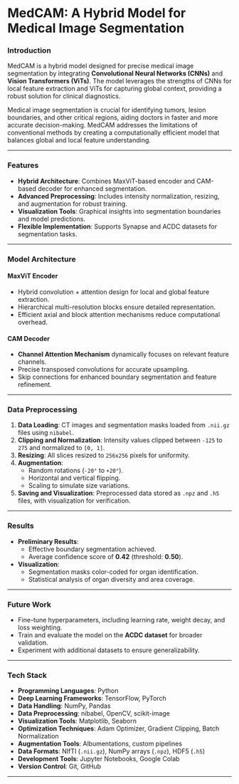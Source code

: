 # MedCAM: A Hybrid Model for Medical Image Segmentation

### Introduction
MedCAM is a hybrid model designed for precise medical image segmentation by integrating **Convolutional Neural Networks (CNNs)** and **Vision Transformers (ViTs)**. The model leverages the strengths of CNNs for local feature extraction and ViTs for capturing global context, providing a robust solution for clinical diagnostics.

Medical image segmentation is crucial for identifying tumors, lesion boundaries, and other critical regions, aiding doctors in faster and more accurate decision-making. MedCAM addresses the limitations of conventional methods by creating a computationally efficient model that balances global and local feature understanding.

---

### Features
- **Hybrid Architecture**: Combines MaxViT-based encoder and CAM-based decoder for enhanced segmentation.
- **Advanced Preprocessing**: Includes intensity normalization, resizing, and augmentation for robust training.
- **Visualization Tools**: Graphical insights into segmentation boundaries and model predictions.
- **Flexible Implementation**: Supports Synapse and ACDC datasets for segmentation tasks.

---

### Model Architecture

#### MaxViT Encoder
- Hybrid convolution + attention design for local and global feature extraction.
- Hierarchical multi-resolution blocks ensure detailed representation.
- Efficient axial and block attention mechanisms reduce computational overhead.

#### CAM Decoder
- **Channel Attention Mechanism** dynamically focuses on relevant feature channels.
- Precise transposed convolutions for accurate upsampling.
- Skip connections for enhanced boundary segmentation and feature refinement.

---

### Data Preprocessing
1. **Data Loading**: CT images and segmentation masks loaded from `.nii.gz` files using `nibabel`.
2. **Clipping and Normalization**: Intensity values clipped between `-125` to `275` and normalized to `[0, 1]`.
3. **Resizing**: All slices resized to `256x256` pixels for uniformity.
4. **Augmentation**:
   - Random rotations (`-20°` to `+20°`).
   - Horizontal and vertical flipping.
   - Scaling to simulate size variations.
5. **Saving and Visualization**: Preprocessed data stored as `.npz` and `.h5` files, with visualization for verification.

---

### Results
- **Preliminary Results**:
  - Effective boundary segmentation achieved.
  - Average confidence score of **0.42** (threshold: **0.50**).
- **Visualization**:
  - Segmentation masks color-coded for organ identification.
  - Statistical analysis of organ diversity and area coverage.

---

### Future Work
- Fine-tune hyperparameters, including learning rate, weight decay, and loss weighting.
- Train and evaluate the model on the **ACDC dataset** for broader validation.
- Experiment with additional datasets to ensure generalizability.

---

### Tech Stack
- **Programming Languages**: Python  
- **Deep Learning Frameworks**: TensorFlow, PyTorch  
- **Data Handling**: NumPy, Pandas  
- **Data Preprocessing**: nibabel, OpenCV, scikit-image  
- **Visualization Tools**: Matplotlib, Seaborn  
- **Optimization Techniques**: Adam Optimizer, Gradient Clipping, Batch Normalization  
- **Augmentation Tools**: Albumentations, custom pipelines  
- **Data Formats**: NIfTI (`.nii.gz`), NumPy arrays (`.npz`), HDF5 (`.h5`)  
- **Development Tools**: Jupyter Notebooks, Google Colab  
- **Version Control**: Git, GitHub  

---

